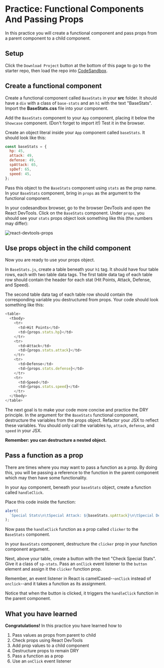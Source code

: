# Practice: Functional Components And Passing Props

In this practice you will create a functional component and pass props from a
parent component to a child component.

## Setup

Click the `Download Project` button at the bottom of this page to go to the
starter repo, then load the repo into [CodeSandbox].

## Create a functional component

Create a functional component called `BaseStats` in your __src__ folder. It
should have a `div` with a class of `base-stats` and an `h1` with the text
"BaseStats". Import the __BaseStats.css__ file into your component.

Add the `BaseStats` component to your `App` component, placing it below the
`Showcase` component. (Don't forget to import it!) Test it in the browser.

Create an object literal inside your `App` component called `baseStats`.
It should look like this:

```js
const baseStats = {
  hp: 45,
  attack: 49,
  defense: 49,
  spAttack: 65,
  spDef: 65,
  speed: 45,
};
```

Pass this object to the `BaseStats` component using `stats` as the prop name.
In your `BaseStats` component, bring in `props` as the argument to the
functional component.

In your codesandbox browser, go to the browser DevTools and open the React
DevTools. Click on the `BaseStats` component. Under `props`, you should see your
`stats` props object look something like this (the numbers may differ):

![react-devtools-props]

## Use props object in the child component

Now you are ready to use your props object.

In `BaseStats.js`, create a table beneath your `h1` tag. It should have four
table rows, each with two table data tags. The first table data tag of each
table row should contain the header for each stat (Hit Points, Attack, Defense,
and Speed).

The second table data tag of each table row should contain the corresponding
variable you destructured from props. Your code should look something like this:

```js
<table>
  <tbody>
    <tr>
      <td>Hit Points</td>
      <td>{props.stats.hp}</td>
    </tr>
    <tr>
      <td>Attack</td>
      <td>{props.stats.attack}</td>
    </tr>
    <tr>
      <td>Defense</td>
      <td>{props.stats.defense}</td>
    </tr>
    <tr>
      <td>Speed</td>
      <td>{props.stats.speed}</td>
    </tr>
  </tbody>
</table>
```

The next goal is to make your code more concise and practice the DRY principle.
In the argument for the `BaseStats` functional component, destructure the
variables from the props object. Refactor your JSX to reflect these variables.
You should only call the variables `hp`, `attack`, `defense`, and `speed` in
your JSX.

**Remember: you can destructure a nested object.**

## Pass a function as a prop

There are times where you may want to pass a function as a prop. By doing this,
you will be passing a reference to the function in the parent component which
may then have some functionality.

In your `App` component, beneath your `baseStats` object, create a function
called `handleClick`.

Place this code inside the function:

```js
alert(
  `Special Stats\n\tSpecial Attack: ${baseStats.spAttack}\n\tSpecial Defense: ${baseStats.spDef}`
);
```

Now pass the `handleClick` function as a prop called `clicker` to the
`BaseStats` component.

In your `BaseStats` component, destructure the `clicker` prop in your function
component argument.

Next, above your table, create a button with the text "Check Special Stats".
Give it a class of `sp-stats`. Pass an `onClick` event listener to the `button`
element and assign it the `clicker` function prop.

Remember, an event listener in React is camelCased--`onClick` instead of
`onclick`--and it takes a function as its assignment.

Notice that when the button is clicked, it triggers the `handleClick` function
in the parent component.

## What you have learned

**Congratulations!** In this practice you have learned how to

1. Pass values as props from parent to child
2. Check props using React DevTools
3. Add prop values to a child component
4. Destructure props to remain DRY
5. Pass a function as a prop
6. Use an `onClick` event listener

[CodeSandbox]: https://codesandbox.io
[react-devtools-props]: https://appacademy-open-assets.s3.us-west-1.amazonaws.com/Modular-Curriculum/content/react-redux/topics/intro-to-react/assets/react-devtools-props.png